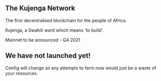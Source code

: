 ## The Kujenga Network

The first decentralised blockchain for the people of Africa.

Kujenga, a Swahili word which means 'to build'.

Mainnet to be announced - Q4 2021

## We have not launched yet!

Config will change so any attempts to farm now would just be a waste of your resources.  
